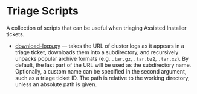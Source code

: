 # Triage Scripts

A collection of scripts that can be useful when triaging Assisted Installer tickets.

* [download-logs.py](download-logs.py) &mdash; takes the URL of cluster logs as it appears in a triage ticket, downloads them into a subdirectory, and recursively unpacks popular archive formats (e.g. `.tar.gz`, `.tar.bz2`, `.tar.xz`). By default, the last part of the URL will be used as the subdirectory name. Optionally, a custom name can be specified in the second argument, such as a triage ticket ID. The path is relative to the working directory, unless an absolute path is given.